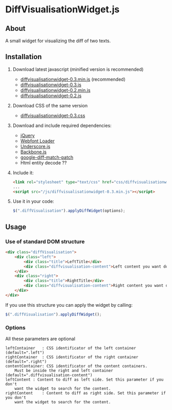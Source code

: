 DiffVisualisationWidget.js
==========================

## About
A small widget for visualizing the diff of two texts.

## Installation
1. Download latest javascript (minified version is recommended)
	- [diffvisualisationwidget-0.3.min.js](https://s3-eu-west-1.amazonaws.com/diffvisualisationwidget.js/diffvisualisationwidget-0.3.min.js) (recommended)
	- [diffvisualisationwidget-0.3.js](https://s3-eu-west-1.amazonaws.com/diffvisualisationwidget.js/diffvisualisationwidget-0.3.js)
	- [diffvisualisationwidget-0.2.min.js](https://s3-eu-west-1.amazonaws.com/diffvisualisationwidget.js/diffvisualisationwidget-0.2.min.js)
	- [diffvisualisationwidget-0.2.js](https://s3-eu-west-1.amazonaws.com/diffvisualisationwidget.js/diffvisualisationwidget-0.2.js)
2. Download CSS of the same version
	- [diffvisualisationwidget-0.3.css](https://s3-eu-west-1.amazonaws.com/diffvisualisationwidget.js/diffvisualisationwidget-0.3.css)
3. Download and include required dependencies: 
	- [jQuery](http://jquery.com/)
	- [Webfont Loader](https://github.com/typekit/webfontloader)
	- [Underscore.js](http://underscorejs.org/)
	- [Backbone.js](http://backbonejs.org/)
	- [google-diff-match-patch](https://code.google.com/p/google-diff-match-patch/)
	- Html entity decode ??
4.  Include it:
	
	```html
	<link rel="stylesheet" type="text/css" href="css/diffvisualisationwidget-0.3.css"/>
	...
	<script src="/js/diffvisualisationwidget-0.3.min.js"></script>
	```

5. Use it in your code:

	```javascript
	$(".diffVisualisation").applyDiffWidget(options);
	```

## Usage
### Use of standard DOM structure
```html
<div class="diffVisualisation">
	<div class="left">
		<div class="title">LeftTitle</div>
		<div class="diffvisualisation-content">Left content you want do diff</div>
	</div>
	<div class="right">
		<div class="title">RightTitle</div>
		<div class="diffvisualisation-content">Right content you want do diff</div>
	</div>
</div>
```

If you use this structure you can apply the widget by calling:
```javascript
$(".diffVisualisation").applyDiffWidget();
```

### Options
All these parameters are optional

```
leftContainer	: CSS identificator of the left container (default=".left")
rightContainer	: CSS identificator of the right container (default=".right")
contentContainer: CSS identificator of the content containers. 
	Must be inside the right and left container (default=".diffvisualisation-content")
leftContent	: Content to diff as left side. Set this parameter if you don't 
	want the widget to search for the content.
rightContent	: Content to diff as right side. Set this parameter if you don't 
	want the widget to search for the content.
```
